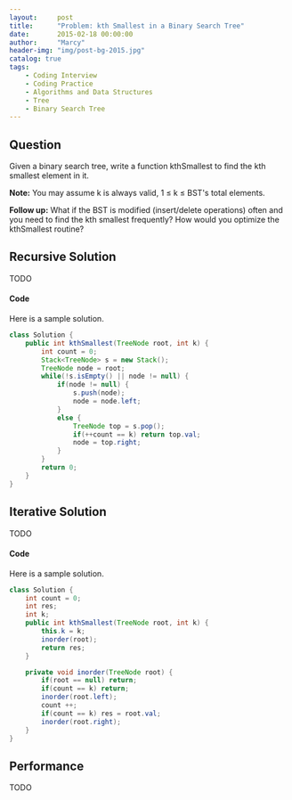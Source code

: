 ```yaml
---
layout:     post
title:      "Problem: kth Smallest in a Binary Search Tree"
date:       2015-02-18 00:00:00
author:     "Marcy"
header-img: "img/post-bg-2015.jpg"
catalog: true
tags:
    - Coding Interview
    - Coding Practice
    - Algorithms and Data Structures
    - Tree
    - Binary Search Tree
---
```


## Question

Given a binary search tree, write a function kthSmallest to find the kth smallest element in it.

**Note:**
You may assume k is always valid, 1 ≤ k ≤ BST's total elements.

**Follow up:**
What if the BST is modified (insert/delete operations) often and you need to find the kth smallest frequently? How would you optimize the kthSmallest routine?

## Recursive Solution

TODO

#### Code

Here is a sample solution.

```java
class Solution {
    public int kthSmallest(TreeNode root, int k) {
        int count = 0;
        Stack<TreeNode> s = new Stack();
        TreeNode node = root;
        while(!s.isEmpty() || node != null) {
            if(node != null) {
                s.push(node);
                node = node.left;
            }
            else {
                TreeNode top = s.pop();
                if(++count == k) return top.val;
                node = top.right;
            }
        }
        return 0;
    }
}
```

## Iterative Solution

TODO

#### Code

Here is a sample solution.

```java
class Solution {
    int count = 0;
    int res;
    int k;
    public int kthSmallest(TreeNode root, int k) {
        this.k = k;
        inorder(root);
        return res;
    }

    private void inorder(TreeNode root) {
        if(root == null) return;
        if(count == k) return;
        inorder(root.left);
        count ++;
        if(count == k) res = root.val;
        inorder(root.right);
    }
}
```

## Performance
TODO